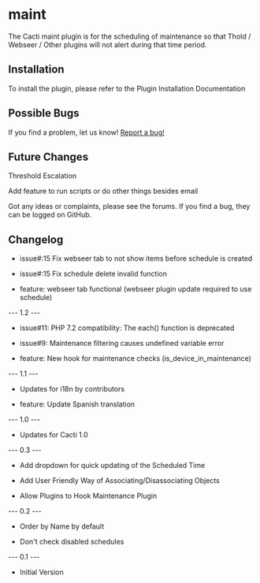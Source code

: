 # maint

The Cacti maint plugin is for the scheduling of maintenance so that Thold /
Webseer / Other plugins will not alert during that time period.

## Installation

To install the plugin, please refer to the Plugin Installation Documentation

## Possible Bugs

If you find a problem, let us know! [Report a bug!](http://cacti.net/bugs.php)

## Future Changes

Threshold Escalation

Add feature to run scripts or do other things besides email

Got any ideas or complaints, please see the forums.  If you find a bug, they can
be logged on GitHub.

## Changelog

* issue#:15 Fix webseer tab to not show items before schedule is created
* issue#:15 Fix schedule delete invalid function

* feature: webseer tab functional (webseer plugin update required to use schedule)

--- 1.2 ---

* issue#11: PHP 7.2 compatibility: The each() function is deprecated

* issue#9: Maintenance filtering causes undefined variable error

* feature: New hook for maintenance checks (is_device_in_maintenance)

--- 1.1 ---

* Updates for i18n by contributors

* feature: Update Spanish translation

--- 1.0 ---

* Updates for Cacti 1.0

--- 0.3 ---

* Add dropdown for quick updating of the Scheduled Time

* Add User Friendly Way of Associating/Disassociating Objects

* Allow Plugins to Hook Maintenance Plugin

--- 0.2 ---

* Order by Name by default

* Don't check disabled schedules

--- 0.1 ---

* Initial Version
